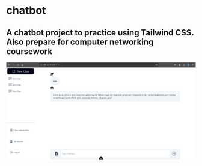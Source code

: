 # chatbot
A chatbot project to practice using Tailwind CSS.
Also prepare for computer networking coursework
---
![Image Description](/src/assets/image.png)


